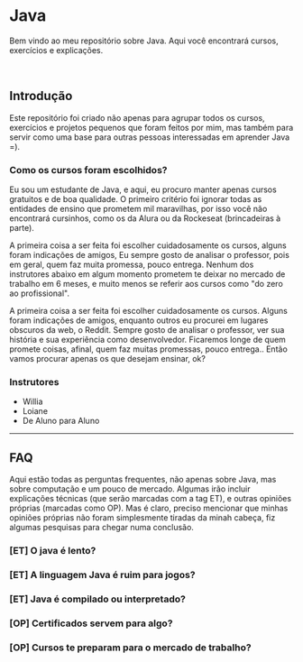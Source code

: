 # Java
Bem vindo ao meu repositório sobre Java. Aqui você encontrará cursos, exercícios e explicações.

</br>

## Introdução
Este repositório foi criado não apenas para agrupar todos os cursos, exercícios e projetos pequenos que foram feitos por mim, mas também para servir como uma base para outras pessoas interessadas em aprender Java =).

### Como os cursos foram escolhidos?
Eu sou um estudante de Java, e aqui, eu procuro manter apenas cursos gratuitos e de boa qualidade. 
O primeiro critério foi ignorar todas as entidades de ensino que prometem mil maravilhas, por isso você não encontrará cursinhos, como os da Alura ou da Rockeseat (brincadeiras à parte).

A primeira coisa a ser feita foi escolher cuidadosamente os cursos, alguns foram indicações de amigos, 
Eu sempre gosto de analisar o professor, pois em geral, quem faz muita promessa, pouco entrega. 
Nenhum dos instrutores abaixo em algum momento prometem te deixar no mercado de trabalho em 6 meses, e muito menos se referir aos cursos como "do zero ao profissional".  

A primeira coisa a ser feita foi escolher cuidadosamente os cursos. Alguns foram indicações de amigos, enquanto outros eu procurei em lugares obscuros da web, o Reddit. 
Sempre gosto de analisar o professor, ver sua história e sua experiência como desenvolvedor. Ficaremos longe de quem promete coisas, afinal, quem faz muitas promessas, pouco entrega.. Então vamos procurar apenas os que desejam ensinar, ok? 


### Instrutores
- Willia
- Loiane
- De Aluno para Aluno
___________________________

## FAQ 
Aqui estão todas as perguntas frequentes, não apenas sobre Java, mas sobre computação e um pouco de mercado. 
Algumas irão incluir explicações técnicas (que serão marcadas com a tag ET), e outras opiniões próprias (marcadas como OP). 
Mas é claro, preciso mencionar que minhas opiniões próprias não foram simplesmente tiradas da minah cabeça, fiz algumas pesquisas para chegar numa conclusão. 

### [ET] O java é lento? 

### [ET] A linguagem Java é ruim para jogos?

### [ET] Java é compilado ou interpretado?

### [OP] Certificados servem para algo? 

### [OP] Cursos te preparam para o mercado de trabalho? 


